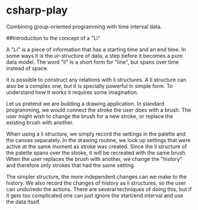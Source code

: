 csharp-play
===========

Combining group-oriented programming with time interval data.

##Introduction to the concept of a "Li"

A "Li" is a piece of information that has a starting time and an end time.
In some ways it is the ur-structure of data, a step before it becomes a pure data model.
The word "li" is a short form for "line", but spans over time instead of space.

It is possible to construct any relations with li structures.
A li structure can also be a complex one, but it is specially powerful in simple form.
To understand how it works it requires some imagination.

Let us pretend we are building a drawing application.
In standard programming, we would connect the stroke the user does with a brush.
The user might wish to change the brush for a new stroke, or replace the existing brush with another.

When using a li structure, we simply record the settings in the palette and the canvas separately.
In the drawing routine, we look up settings that were active at the same moment as stroke was created.
Since the li structure of the palette spans over the stroke, it will be recreated with the same brush.
When the user replaces the brush with another, we change the "history" and therefore only strokes
that had the same setting.

The simpler structure, the more independent changes can we make to the history.
We also record the changes of history as li structures, so the user can undo/redo the actions.
There are several techniques of doing this, but if it gets too complicated one can just ignore
the start/end interval and use the data itself.